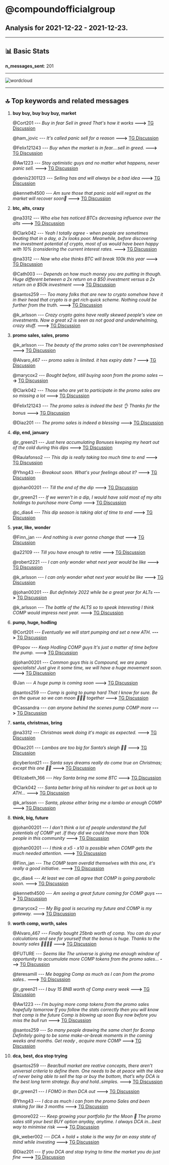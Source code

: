 # **@compoundofficialgroup**
 ## Analysis for **2021-12-22** - **2021-12-23**.

---

## 📊 **Basic Stats**

**n_messages_sent**: 201

---
![wordcloud](compoundofficialgroup_1Days_wordcloud.png)

---


## 🔝 **Top keywords and related messages**

1. **buy buy, buy buy buy, market**

    @Cort201 --- *Buy in fear  Sell in greed  That's how it works* **--->** [TG Discussion](https://t.me/compoundofficialgroup/25207)

    @ham_jovic --- *It's called panic sell for a reason* **--->** [TG Discussion](https://t.me/compoundofficialgroup/25198)

    @Felix121243 --- *Buy when the market is in fear....sell in greed.* **--->** [TG Discussion](https://t.me/compoundofficialgroup/25123)

    @Aw1223 --- *Stay optimistic guys and no matter what happens, never panic sell.* **--->** [TG Discussion](https://t.me/compoundofficialgroup/25069)

    @denis2301123 --- *Selling has and will always be a bad idea* **--->** [TG Discussion](https://t.me/compoundofficialgroup/25200)

    @kenneth4500 --- *Am sure those that panic sold will regret as the market will recover soon🤗* **--->** [TG Discussion](https://t.me/compoundofficialgroup/25013)

2. **btc, alts, crazy**

    @na3312 --- *Who else has noticed BTCs decreasing influence over the alts* **--->** [TG Discussion](https://t.me/compoundofficialgroup/24977)

    @Clark042 --- *Yeah I totally agree - when people are sometimes beating that in a day, a 2x looks poor.   Meanwhile, before discovering the investment potential of crypto, most of us would have been happy with 10% (considering the current interest rates.* **--->** [TG Discussion](https://t.me/compoundofficialgroup/25211)

    @na3312 --- *Now who else thinks BTC will break 100k this year* **--->** [TG Discussion](https://t.me/compoundofficialgroup/25127)

    @Cath003 --- *Depends on how much money you are putting in though.  Huge different between a 2x return on a $50 investment versus a 2x return on a $50k investment* **--->** [TG Discussion](https://t.me/compoundofficialgroup/25215)

    @santos259 --- *Too many folks that are new to crypto somehow have it in their head that crypto is a get rich quick scheme. Nothing could be further from the truth.* **--->** [TG Discussion](https://t.me/compoundofficialgroup/24895)

    @k_arlsson --- *Crazy crypto gains have really skewed people's view on investments.   Now a great x2 is seen as not good and underwhelming, crazy stuff.* **--->** [TG Discussion](https://t.me/compoundofficialgroup/25208)

3. **promo sales, sales, promo**

    @k_arlsson --- *The beauty of the promo sales can't be overemphasised* **--->** [TG Discussion](https://t.me/compoundofficialgroup/25086)

    @Alvaro_467 --- *promo sales is limited. it has expiry date ?* **--->** [TG Discussion](https://t.me/compoundofficialgroup/24978)

    @marycox2 --- *Bought before, still buying soon from the promo sales* **--->** [TG Discussion](https://t.me/compoundofficialgroup/24987)

    @Clark042 --- *Those who are yet to participate in the promo sales are so missing a lot* **--->** [TG Discussion](https://t.me/compoundofficialgroup/25150)

    @Felix121243 --- *The promo sales is indeed the best 👌 Thanks for the bonus* **--->** [TG Discussion](https://t.me/compoundofficialgroup/25147)

    @Diaz201 --- *The promo sales is indeed a blessing* **--->** [TG Discussion](https://t.me/compoundofficialgroup/24990)

4. **dip, end, january**

    @r_green21 --- *Just here accumulating Bonuses keeping my heart out of the cold during this dips* **--->** [TG Discussion](https://t.me/compoundofficialgroup/25167)

    @Raulafonso2 --- *This dip is really taking too much time to end* **--->** [TG Discussion](https://t.me/compoundofficialgroup/25039)

    @Yhng43 --- *Breakout soon. What's your feelings about it?* **--->** [TG Discussion](https://t.me/compoundofficialgroup/25099)

    @johan00201 --- *Till the end of the dip* **--->** [TG Discussion](https://t.me/compoundofficialgroup/25082)

    @r_green21 --- *If we weren't in a dip, I would have sold most of my alts holdings to purchase more Comp* **--->** [TG Discussion](https://t.me/compoundofficialgroup/25043)

    @c_dias4 --- *This dip season is taking alot of time to end* **--->** [TG Discussion](https://t.me/compoundofficialgroup/24999)

5. **year, like, wonder**

    @Finn_jan --- *And nothing is ever gonna change that* **--->** [TG Discussion](https://t.me/compoundofficialgroup/25214)

    @a22109 --- *Till you have enough to retire* **--->** [TG Discussion](https://t.me/compoundofficialgroup/25138)

    @robert2221 --- *I can only wonder what next year would be like* **--->** [TG Discussion](https://t.me/compoundofficialgroup/25023)

    @k_arlsson --- *I can only wonder what next year would be like* **--->** [TG Discussion](https://t.me/compoundofficialgroup/24998)

    @johan00201 --- *But definitely 2022 while be a great year for ALTs* **--->** [TG Discussion](https://t.me/compoundofficialgroup/24992)

    @k_arlsson --- *The battle of the ALTS so to speak Interesting I think  COMP would impress next year.* **--->** [TG Discussion](https://t.me/compoundofficialgroup/24980)

6. **pump, huge, hodling**

    @Cort201 --- *Eventually we will start pumping and set a new ATH.* **--->** [TG Discussion](https://t.me/compoundofficialgroup/25071)

    @Popov --- *Keep Hodling COMP guys It's just a matter of time before the pump.* **--->** [TG Discussion](https://t.me/compoundofficialgroup/25063)

    @johan00201 --- *Common guys this is Compound, we are pump specialists! Just give it some time, we will have a huge movement soon.* **--->** [TG Discussion](https://t.me/compoundofficialgroup/25007)

    @Jan --- *A huge pump is coming soon* **--->** [TG Discussion](https://t.me/compoundofficialgroup/24931)

    @santos259 --- *Comp is going to pump hard  That I know for sure. Be on the queue so we can moon 🚀🚀🚀 together* **--->** [TG Discussion](https://t.me/compoundofficialgroup/24910)

    @Cassandra --- *can anyone behind the scenes pump COMP more* **--->** [TG Discussion](https://t.me/compoundofficialgroup/25067)

7. **santa, christmas, bring**

    @na3312 --- *Christmas week doing it's magic as expected.* **--->** [TG Discussion](https://t.me/compoundofficialgroup/24918)

    @Diaz201 --- *Lambos are too big for Santa’s sleigh 🎅🏻* **--->** [TG Discussion](https://t.me/compoundofficialgroup/24892)

    @cyberlord21 --- *Santa says dreams really do come true on Christmas; except this one 🎅🏻* **--->** [TG Discussion](https://t.me/compoundofficialgroup/24889)

    @Elizabeth_166 --- *Hey Santa bring me some BTC* **--->** [TG Discussion](https://t.me/compoundofficialgroup/24888)

    @Clark042 --- *Santa better bring all his reindeer to get us back up to ATH...* **--->** [TG Discussion](https://t.me/compoundofficialgroup/24886)

    @k_arlsson --- *Santa, please either bring me a lambo or enough COMP* **--->** [TG Discussion](https://t.me/compoundofficialgroup/24891)

8. **think, big, future**

    @johan00201 --- *I don't think a lot of people understand the full potentials of COMP yet .If they did we could have more than 100k people in this community* **--->** [TG Discussion](https://t.me/compoundofficialgroup/25146)

    @johan00201 --- *I think a x5 - x10  is possible when COMP gets the much needed attention.* **--->** [TG Discussion](https://t.me/compoundofficialgroup/25059)

    @Finn_jan --- *The COMP team overdid themselves with this one, it's really a good initiative.* **--->** [TG Discussion](https://t.me/compoundofficialgroup/25056)

    @c_dias4 --- *At least we can all agree that COMP is going parabolic soon.* **--->** [TG Discussion](https://t.me/compoundofficialgroup/25049)

    @kenneth4500 --- *Am seeing a great future coming for COMP guys* **--->** [TG Discussion](https://t.me/compoundofficialgroup/25014)

    @marycox2 --- *My Big goal is securing my future and COMP is my gateway.* **--->** [TG Discussion](https://t.me/compoundofficialgroup/24986)

9. **worth comp, worth, sales**

    @Alvaro_467 --- *Finally bought 25bnb worth of comp.  You can do your calculations and see for yourself that the bonus is huge. Thanks to the bounty sales 🚀🚀🚀🚀* **--->** [TG Discussion](https://t.me/compoundofficialgroup/25076)

    @FUTURE --- *Seems like The universe is giving me enough window of opportunity to accumulate more COMP tokens from the promo sales...* **--->** [TG Discussion](https://t.me/compoundofficialgroup/25040)

    @teresamill --- *Me bagging Comp as much  as I can from the promo sales..* **--->** [TG Discussion](https://t.me/compoundofficialgroup/25179)

    @r_green21 --- *I buy 15 BNB worth of Comp every week* **--->** [TG Discussion](https://t.me/compoundofficialgroup/24938)

    @Aw1223 --- *I'm buying more comp tokens from the promo sales hopefully tomorrow If you follow the stats correctly then you will know that comp is the future  Comp is blowing up soon  Buy now before you miss the bull run* **--->** [TG Discussion](https://t.me/compoundofficialgroup/24906)

    @santos259 --- *So many people drawing the same chart for $comp  Definitely going to be some make-or-break moments in the coming weeks and months. Get ready , acquire more COMP* **--->** [TG Discussion](https://t.me/compoundofficialgroup/24900)

10. **dca, best, dca stop trying**

    @santos259 --- *Bear/bull market are reative concepts, there aren’t universal criteria to define them. One needs to be at peace with the idea of never being able to sell the top or buy the bottom, that’s why DCA is the best long term strategy. Buy and hold..simples.* **--->** [TG Discussion](https://t.me/compoundofficialgroup/25044)

    @r_green21 --- *I FOMO in then DCA out* **--->** [TG Discussion](https://t.me/compoundofficialgroup/25201)

    @Yhng43 --- *I dca as much i can from the promo Sales and been staking for like 3 months* **--->** [TG Discussion](https://t.me/compoundofficialgroup/25141)

    @moore022 --- *Keep growing your portfolio for the Moon 🚀 The promo sales still your best BUY option anyday, anytime. I always DCA in...best way to minimise risk* **--->** [TG Discussion](https://t.me/compoundofficialgroup/25100)

    @k_weber002 --- *DCA + hold + stake is the way for an easy state of mind while investing* **--->** [TG Discussion](https://t.me/compoundofficialgroup/24997)

    @Diaz201 --- *If you DCA and stop trying to time the market you do just fine* **--->** [TG Discussion](https://t.me/compoundofficialgroup/24955)

